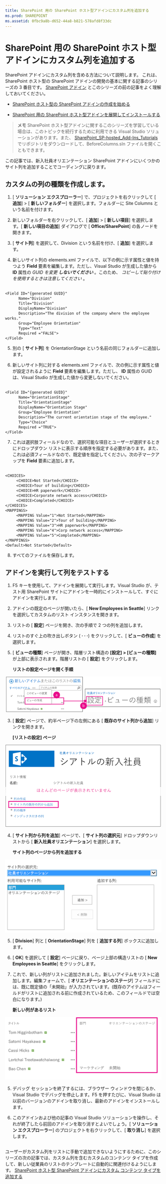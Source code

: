 ```yaml
---
title: SharePoint 用の SharePoint ホスト型アドインにカスタム列を追加する
ms.prod: SHAREPOINT
ms.assetid: 0fbc9a8b-d652-44a8-b821-578afd8f33dc
---
```



# SharePoint 用の SharePoint ホスト型アドインにカスタム列を追加する
SharePoint アドインにカスタム列を含める方法について説明します。
これは、SharePoint ホスト型の SharePoint アドインの開発の基本に関する記事のシリーズの 3 番目です。 [SharePoint アドイン](sharepoint-add-ins.md) とこのシリーズの前の記事をよく理解しておいてください。





-  [SharePoint ホスト型の SharePoint アドインの作成を始める](get-started-creating-sharepoint-hosted-sharepoint-add-ins.md)


-  [SharePoint 用の SharePoint ホスト型アドインを展開してインストールする](deploy-and-install-a-sharepoint-hosted-sharepoint-add-in.md)



> **メモ**
> SharePoint ホスト型アドインに関するこのシリーズを学習している場合は、このトピックを続行するために利用できる Visual Studio ソリューションがあります。また、 [SharePoint_SP-hosted_Add-Ins_Tutorials](https://github.com/OfficeDev/SharePoint_SP-hosted_Add-Ins_Tutorials) でリポジトリをダウンロードして、BeforeColumns.sln ファイルを開くこともできます。




この記事では、新入社員オリエンテーション SharePoint アドインにいくつかのサイト列を追加することでコーディングに戻ります。
## カスタムの列の種類を作成します。






1. [ **ソリューション エクスプローラー**] で、プロジェクトを右クリックして [ **追加**] > [ **新しいフォルダー**] を選択します。フォルダーに Site Columns という名前を付けます。


2. 新しいフォルダーを右クリックして、[ **追加**] > [ **新しい項目**] を選択します。[ **新しい項目の追加**] ダイアログで [ **Office/SharePoint**] の各ノードを開きます。


3. [ **サイト列**] を選択して、Division という名前を付け、[ **追加**] を選択します。


4. 新しいサイト列の elements.xml ファイルで、以下の例に示す属性と値を持つよう **Field** 要素を編集します。ただし、Visual Studio が生成した値から **ID** 属性の *GUID を変更 **しないでください*** 。このため、 *コピーして貼り付けを使用するときは注意してください*  。

 ```

<Field ID="{generated GUID}"
       Name="Division" 
       Title="Division" 
       DisplayName="Division" 
       Description="The division of the company where the employee works." 
       Group="Employee Orientation" 
       Type="Text" 
       Required ="FALSE">
</Field>
 ```

5. 別の [ **サイト列**] を OrientationStage という名前の同じフォルダーに追加します。


6. 新しいサイト列に対する elements.xml ファイルで、次の例に示す属性と値が設定されるように **Field** 要素を編集します。ただし、 **ID** 属性の GUID は、Visual Studio が生成した値から変更しないでください。

 ```

<Field ID="{generated GUID}"
       Name="OrientationStage" 
       Title="OrientationStage"
       DisplayName="Orientation Stage" 
       Group="Employee Orientation" 
       Description="The current orientation stage of the employee." 
       Type="Choice"
       Required ="TRUE">
</Field>
 ```

7. これは選択肢フィールドなので、選択可能な項目とユーザーが選択するときにドロップダウン リストに表示する順序を指定する必要があります。また、これは必須フィールドなので、既定値を指定してください。次の子マークアップを **Field** 要素に追加します。

 ```

<CHOICES>
      <CHOICE>Not Started</CHOICE>
      <CHOICE>Tour of building</CHOICE>
      <CHOICE>HR paperwork</CHOICE>
      <CHOICE>Corporate network access</CHOICE>
      <CHOICE>Completed</CHOICE>
</CHOICES>
<MAPPINGS>
      <MAPPING Value="1">Not Started</MAPPING>
      <MAPPING Value="2">Tour of building</MAPPING>
      <MAPPING Value="3">HR paperwork</MAPPING>
      <MAPPING Value="4">Corp network access</MAPPING>
      <MAPPING Value="5">Completed</MAPPING>
</MAPPINGS>
<Default>Not Started</Default>
 ```

8. すべてのファイルを保存します。



## アドインを実行して列をテストする






1. F5 キーを使用して、アドインを展開して実行します。Visual Studio が、テスト用 SharePoint サイトにアドインを一時的にインストールして、すぐにアドインを実行します。 


2. アドインの既定のページが開いたら、[ **New Employees in Seattle**] リンクを選択してカスタムのリスト インスタンスを開きます。


3. リストの [ **設定**] ページを開き、次の手順で 2 つの列を追加します。

1. リストのすぐ上の吹き出しボタン ( **· · ·**) をクリックして、[ **ビューの作成**] を選択します。


2. [ **ビューの種類**] ページが開き、階層リスト構造の **[設定] > [ビューの種類]** が上部に表示されます。階層リストの [ **設定**] をクリックします。

   **リストの設定ページを開く手順**



![吹き出しボタンがあり、最初の手順としてビューの作成項目が強調表示された「シアトルの新入社員」一覧です。その後、設定の階層リンクが強調表示されたビューの作成ページをポイントします。](images/6c119cae-adf8-42ff-9890-f3aa1e11719d.png)





3. [ **設定**] ページで、約半ページ下の左側にある [ **既存のサイト列から追加**] リンクを開きます。

   **[リストの設定] ページ**



![強調表示されたサイト列から列の追加のためのリンクを含むリスト インスタンスの設定ページです。](images/a8698b77-b9d2-40f6-89f6-ccc3c6e06073.png)





4. [ **サイト列から列を追加**] ページで、[ **サイト列の選択元**] ドロップダウンリストから [ **新入社員オリエンテーション**] を選択します。

   **サイト列のページから列を追加する**



![サイトの選択列とラベル付けされているドロップ ダウンで新入社員オリエンテーションが選択された、SharePoint 列の選択コントロールです。](images/3b33c622-c52a-45fd-8ea1-d7f307539753.png)





5. [ **Division**] 列と [ **OrientationStage**] 列を [ **追加する列**] ボックスに追加します。


6. [ **OK**] を選択して [ **設定**] ページに戻り、ページ上部の構造リストの [ **New Employees in Seattle**] をクリックします。


4. これで、新しい列がリストに追加されました。新しいアイテムをリストに追加します。編集フォームで、[ **オリエンテーションのステージ**] フィールドには、既に既定値の「未開始」が入力されています。(既存のアイテムはフィールドがリストに追加される前に作成されているため、このフィールドでは空白になります。)

   **新しい列があるリスト**



![部門とオリエンテーション ステージの新しい列を含む一覧です。](images/d4e17424-c06b-4635-aab8-4912cee5fe35.png)





5. デバッグ セッションを終了するには、ブラウザー ウィンドウを閉じるか、Visual Studio でデバッグを停止します。F5 を押すたびに、Visual Studio は以前のバージョンのアドインを取り消し、最新のアドインをインストールします。


6. このアドインおよび他の記事の Visual Studio ソリューションを操作し、それが終了したら前回のアドインを取り消すとよいでしょう。[ **ソリューション エクスプローラー**] のプロジェクトを右クリックして、[ **取り消し**] を選択します。



## 
<a name="Nextsteps"> </a>

ユーザーがカスタム列をリストに手動で追加できないようにするために、このシリーズの次の記事では、カスタム列を含むカスタムのコンテンツ タイプを作成して、新しい従業員のリストのテンプレートに自動的に関連付けるようにします。 [SharePoint ホスト型 SharePoint アドインにカスタム コンテンツ タイプを追加する](add-a-custom-content-type-to-a-sharepoint-hostedsharepoint-add-in.md)





